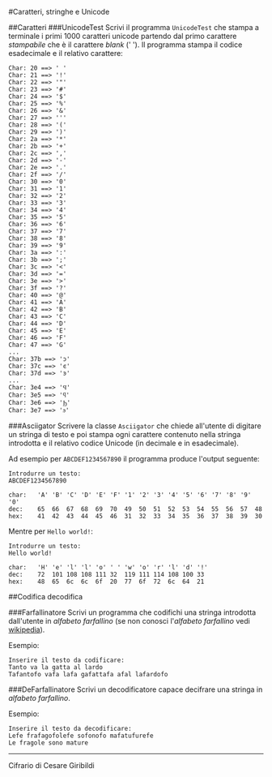 #Caratteri, stringhe e Unicode

##Caratteri
###UnicodeTest
Scrivi il programma `UnicodeTest` che stampa a terminale i primi 1000 caratteri unicode partendo dal primo carattere *stampabile* che è il carattere *blank* (' '). Il programma stampa il codice esadecimale e il relativo carattere:

~~~text
Char: 20 ==> ' '
Char: 21 ==> '!'
Char: 22 ==> '"'
Char: 23 ==> '#'
Char: 24 ==> '$'
Char: 25 ==> '%'
Char: 26 ==> '&'
Char: 27 ==> '''
Char: 28 ==> '('
Char: 29 ==> ')'
Char: 2a ==> '*'
Char: 2b ==> '+'
Char: 2c ==> ','
Char: 2d ==> '-'
Char: 2e ==> '.'
Char: 2f ==> '/'
Char: 30 ==> '0'
Char: 31 ==> '1'
Char: 32 ==> '2'
Char: 33 ==> '3'
Char: 34 ==> '4'
Char: 35 ==> '5'
Char: 36 ==> '6'
Char: 37 ==> '7'
Char: 38 ==> '8'
Char: 39 ==> '9'
Char: 3a ==> ':'
Char: 3b ==> ';'
Char: 3c ==> '<'
Char: 3d ==> '='
Char: 3e ==> '>'
Char: 3f ==> '?'
Char: 40 ==> '@'
Char: 41 ==> 'A'
Char: 42 ==> 'B'
Char: 43 ==> 'C'
Char: 44 ==> 'D'
Char: 45 ==> 'E'
Char: 46 ==> 'F'
Char: 47 ==> 'G'
...
Char: 37b ==> 'ͻ'
Char: 37c ==> 'ͼ'
Char: 37d ==> 'ͽ'
...
Char: 3e4 ==> 'Ϥ'
Char: 3e5 ==> 'ϥ'
Char: 3e6 ==> 'Ϧ'
Char: 3e7 ==> 'ϧ'

~~~

###Asciigator
Scrivere la classe `Asciigator` che chiede all'utente di digitare un stringa di testo e poi stampa ogni carattere contenuto nella stringa introdotta e il relativo codice Unicode (in decimale e in esadecimale). 

Ad esempio per `ABCDEF1234567890` il programma produce l'output seguente:

~~~text
Introdurre un testo:
ABCDEF1234567890

char:	'A'	'B'	'C'	'D'	'E'	'F'	'1'	'2'	'3'	'4'	'5'	'6'	'7'	'8'	'9'	'0'	
dec:	65	66	67	68	69	70	49	50	51	52	53	54	55	56	57	48	
hex:	41	42	43	44	45	46	31	32	33	34	35	36	37	38	39	30	

~~~
Mentre per `Hello world!`:

~~~text
Introdurre un testo:
Hello world!

char:	'H'	'e'	'l'	'l'	'o'	' '	'w'	'o'	'r'	'l'	'd'	'!'	
dec:	72	101	108	108	111	32	119	111	114	108	100	33	
hex:	48	65	6c	6c	6f	20	77	6f	72	6c	64	21

~~~

##Codifica decodifica

###Farfallinatore
Scrivi un programma che codifichi una stringa introdotta dall'utente in *alfabeto farfallino* (se non conosci l'*alfabeto farfallino* vedi [wikipedia](https://it.wikipedia.org/wiki/Alfabeto_farfallino)). 

Esempio:

~~~text
Inserire il testo da codificare:
Tanto va la gatta al lardo
Tafantofo vafa lafa gafattafa afal lafardofo
~~~

###DeFarfallinatore
Scrivi un decodificatore capace decifrare una stringa in *alfabeto farfallino*. 

Esempio:

~~~text
Inserire il testo da decodificare:
Lefe frafagofolefe sofonofo mafatufurefe
Le fragole sono mature
~~~


***
Cifrario di Cesare 
Giribildi